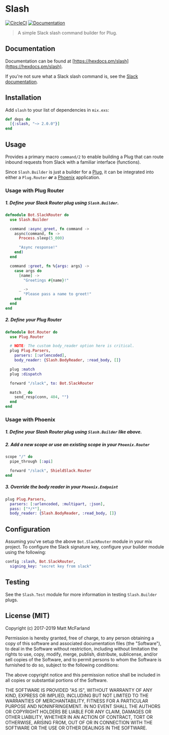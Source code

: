 # Slash

[![CircleCI](https://circleci.com/gh/vanetix/slash.svg?style=svg)](https://circleci.com/gh/vanetix/slash)
[![Documentation](http://inch-ci.org/github/vanetix/slash.svg)](http://inch-ci.org/github/vanetix/slash)

> A simple Slack slash command builder for Plug.

## Documentation

Documentation can be found at [https://hexdocs.pm/slash](https://hexdocs.pm/slash).

If you're not sure what a Slack slash command is, see the [Slack documentation](https://api.slack.com/slash-commands).

## Installation

Add `slash` to your list of dependencies in `mix.exs`:

```elixir
def deps do
  [{:slash, "~> 2.0.0"}]
end
```

## Usage

Provides a primary macro `command/2` to enable building a Plug that can route inbound requests from Slack with a familiar interface (functions).

Since `Slash.Builder` is just a builder for a [Plug](https://hexdocs.pm/plug/readme.html), it can be integrated into either a `Plug.Router` ***or*** a [Phoenix](https://phoenixframework.org/) application.

### Usage with Plug Router

##### 1. Define your Slack Router plug using `Slash.Builder`.

```elixir
defmodule Bot.SlackRouter do
  use Slash.Builder

  command :async_greet, fn command ->
    async(command, fn ->
      Process.sleep(5_000)

      "Async response!"
    end)
  end

  command :greet, fn %{args: args} ->
    case args do
      [name] ->
        "Greetings #{name}!"

      _ ->
        "Please pass a name to greet!"
    end
  end
end
```

##### 2. Define your Plug Router

```elixir
defmodule Bot.Router do
  use Plug.Router

  # NOTE: The custom body_reader option here is critical.
  plug Plug.Parsers,
    parsers: [:urlencoded],
    body_reader: {Slash.BodyReader, :read_body, []}

  plug :match
  plug :dispatch

  forward "/slack", to: Bot.SlackRouter

  match _ do
    send_resp(conn, 404, "")
  end
end

```

### Usage with Phoenix

##### 1. Define your Slash Router plug using `Slash.Builder` like above.

##### 2. Add a new scope *or* use an existing scope in your `Phoenix.Router`

```elixir
scope "/" do
  pipe_through [:api]

  forward "/slack", ShieldSlack.Router
end
```

##### 3. Override the body reader in your `Phoenix.Endpoint`

```elixir
plug Plug.Parsers,
  parsers: [:urlencoded, :multipart, :json],
  pass: ["*/*"],
  body_reader: {Slash.BodyReader, :read_body, []}
```

## Configuration

Assuming you've setup the above `Bot.SlackRouter` module in your mix project. To configure the Slack signature key, configure your builder module using the following:

```elixir
config :slash, Bot.SlackRouter,
  signing_key: "secret key from slack"
```

## Testing

See the `Slash.Test` module for more information in testing `Slash.Builder` plugs.

## License (MIT)

Copyright (c) 2017-2019 Matt McFarland

Permission is hereby granted, free of charge, to any person obtaining a copy
of this software and associated documentation files (the "Software"), to deal
in the Software without restriction, including without limitation the rights
to use, copy, modify, merge, publish, distribute, sublicense, and/or sell
copies of the Software, and to permit persons to whom the Software is
furnished to do so, subject to the following conditions:

The above copyright notice and this permission notice shall be included in all
copies or substantial portions of the Software.

THE SOFTWARE IS PROVIDED "AS IS", WITHOUT WARRANTY OF ANY KIND, EXPRESS OR
IMPLIED, INCLUDING BUT NOT LIMITED TO THE WARRANTIES OF MERCHANTABILITY,
FITNESS FOR A PARTICULAR PURPOSE AND NONINFRINGEMENT. IN NO EVENT SHALL THE
AUTHORS OR COPYRIGHT HOLDERS BE LIABLE FOR ANY CLAIM, DAMAGES OR OTHER
LIABILITY, WHETHER IN AN ACTION OF CONTRACT, TORT OR OTHERWISE, ARISING FROM,
OUT OF OR IN CONNECTION WITH THE SOFTWARE OR THE USE OR OTHER DEALINGS IN THE
SOFTWARE.
